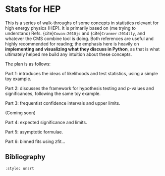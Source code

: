 # Stats for HEP

This is a series of walk-throughs of some concepts in statistics relevant for high energy physics (HEP). 
It is primarily based on (me trying to understand) Refs. {cite}`Cowan:2010js` and {cite}`Cranmer:2014lly`, and whatever the CMS combine tool is doing.
Both references are useful and highly recommended for reading; the emphasis here is heavily on **implementing and visualizing what they discuss in Python**, as that is what ultimately helped me build any intuition about these concepts.

The plan is as follows:

Part 1: introduces the ideas of likelihoods and test statistics, using a simple toy example.

Part 2: discusses the framework for hypothesis testing and $p$-values and significances, following the same toy example.

Part 3: frequentist confidence intervals and upper limits.

(Coming soon)

Part 4: expected significance and limits.

Part 5: asymptotic formulae.

Part 6: binned fits using zfit...


## Bibliography

```{bibliography}
:style: unsrt
```